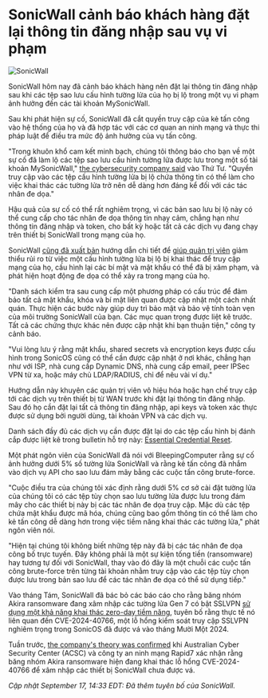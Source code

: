 # SonicWall cảnh báo khách hàng đặt lại thông tin đăng nhập sau vụ vi phạm

![SonicWall](https://www.bleepstatic.com/content/hl-images/2025/02/14/SonicWall.jpg)

SonicWall hôm nay đã cảnh báo khách hàng nên đặt lại thông tin đăng nhập sau khi các tệp sao lưu cấu hình tường lửa của họ bị lộ trong một vụ vi phạm ảnh hưởng đến các tài khoản MySonicWall.

Sau khi phát hiện sự cố, SonicWall đã cắt quyền truy cập của kẻ tấn công vào hệ thống của họ và đã hợp tác với các cơ quan an ninh mạng và thực thi pháp luật để điều tra mức độ ảnh hưởng của vụ tấn công.

"Trong khuôn khổ cam kết minh bạch, chúng tôi thông báo cho bạn về một sự cố đã làm lộ các tệp sao lưu cấu hình tường lửa được lưu trong một số tài khoản MySonicWall," [the cybersecurity company said](https://www.sonicwall.com/support/knowledge-base/mysonicwall-cloud-backup-file-incident/250915160910330) vào Thứ Tư. "Quyền truy cập vào các tệp cấu hình tường lửa bị lộ chứa thông tin có thể làm cho việc khai thác các tường lửa trở nên dễ dàng hơn đáng kể đối với các tác nhân đe dọa."

Hậu quả của sự cố có thể rất nghiêm trọng, vì các bản sao lưu bị lộ này có thể cung cấp cho tác nhân đe dọa thông tin nhạy cảm, chẳng hạn như thông tin đăng nhập và token, cho bất kỳ hoặc tất cả các dịch vụ đang chạy trên thiết bị SonicWall trong mạng của họ.

SonicWall [cũng đã xuất bản](http://www.sonicwall.com/support/knowledge-base/essential-credential-reset/250909151701590) hướng dẫn chi tiết để [giúp quản trị viên](https://www.sonicwall.com/support/knowledge-base/remediation-through-updated-preferences-file/250916134841513) giảm thiểu rủi ro từ việc một cấu hình tường lửa bị lộ bị khai thác để truy cập mạng của họ, cấu hình lại các bí mật và mật khẩu có thể đã bị xâm phạm, và phát hiện hoạt động đe dọa có thể xảy ra trong mạng của họ.

"Danh sách kiểm tra sau cung cấp một phương pháp có cấu trúc để đảm bảo tất cả mật khẩu, khóa và bí mật liên quan được cập nhật một cách nhất quán. Thực hiện các bước này giúp duy trì bảo mật và bảo vệ tính toàn vẹn của môi trường SonicWall của bạn. Các mục quan trọng được liệt kê trước. Tất cả các chứng thực khác nên được cập nhật khi bạn thuận tiện," công ty cảnh báo.

"Vui lòng lưu ý rằng mật khẩu, shared secrets và encryption keys được cấu hình trong SonicOS cũng có thể cần được cập nhật ở nơi khác, chẳng hạn như với ISP, nhà cung cấp Dynamic DNS, nhà cung cấp email, peer IPSec VPN từ xa, hoặc máy chủ LDAP/RADIUS, chỉ để nêu vài ví dụ."

Hướng dẫn này khuyên các quản trị viên vô hiệu hóa hoặc hạn chế truy cập tới các dịch vụ trên thiết bị từ WAN trước khi đặt lại thông tin đăng nhập. Sau đó họ cần đặt lại tất cả thông tin đăng nhập, api keys và token xác thực được sử dụng bởi người dùng, tài khoản VPN và các dịch vụ.

Danh sách đầy đủ các dịch vụ cần được đặt lại do các tệp cấu hình bị đánh cắp được liệt kê trong bulletin hỗ trợ này: [Essential Credential Reset](https://www.sonicwall.com/support/knowledge-base/essential-credential-reset/250909151701590).

Một phát ngôn viên của SonicWall đã nói với BleepingComputer rằng sự cố ảnh hưởng dưới 5% số tường lửa SonicWall và rằng kẻ tấn công đã nhắm vào dịch vụ API cho sao lưu đám mây bằng các cuộc tấn công brute-force.

"Cuộc điều tra của chúng tôi xác định rằng dưới 5% cơ sở cài đặt tường lửa của chúng tôi có các tệp tùy chọn sao lưu tường lửa được lưu trong đám mây cho các thiết bị này bị các tác nhân đe dọa truy cập. Mặc dù các tệp chứa mật khẩu được mã hóa, chúng cũng bao gồm thông tin có thể làm cho kẻ tấn công dễ dàng hơn trong việc tiềm năng khai thác các tường lửa," phát ngôn viên nói.

"Hiện tại chúng tôi không biết những tệp này đã bị các tác nhân đe dọa công bố trực tuyến. Đây không phải là một sự kiện tống tiền (ransomware) hay tương tự đối với SonicWall, thay vào đó đây là một chuỗi các cuộc tấn công brute-force trên từng tài khoản nhằm truy cập vào các tệp tùy chọn được lưu trong bản sao lưu để các tác nhân đe dọa có thể sử dụng tiếp."

Vào tháng Tám, SonicWall đã bác bỏ các báo cáo cho rằng băng nhóm Akira ransomware đang xâm nhập các tường lửa Gen 7 có bật SSLVPN [sử dụng một khả năng khai thác zero-day tiềm năng](https://www.bleepingcomputer.com/news/security/surge-of-akira-ransomware-attacks-hits-sonicwall-firewall-devices/), tuyên bố rằng thực tế nó liên quan đến CVE-2024-40766, một lỗ hổng kiểm soát truy cập SSLVPN nghiêm trọng trong SonicOS đã được vá vào tháng Mười Một 2024.

Tuần trước, [the company's theory was confirmed](https://www.bleepingcomputer.com/news/security/akira-ransomware-exploiting-critical-sonicwall-sslvpn-bug-again/) khi Australian Cyber Security Center (ACSC) và công ty an ninh mạng Rapid7 xác nhận rằng băng nhóm Akira ransomware hiện đang khai thác lỗ hổng CVE-2024-40766 để xâm nhập các thiết bị SonicWall chưa được vá.

_Cập nhật September 17, 14:33 EDT: Đã thêm tuyên bố của SonicWall._